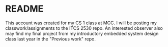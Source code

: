 # README

This account was created for my CS 1 class at MCC. I will be posting my classwork/assignments to the ITCS 2530 repo. An interested observer also may find my final project from my introductory embedded system design class last year in the "Previous work" repo.
